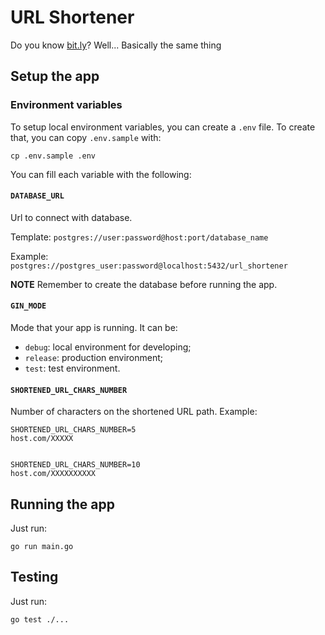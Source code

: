 # URL Shortener

Do you know [bit.ly](https://bit.ly)? Well... Basically the same thing

## Setup the app
### Environment variables
To setup local environment variables, you can create a `.env` file. To create that, you can copy `.env.sample` with:
```shell
cp .env.sample .env
```
You can fill each variable with the following:

#### `DATABASE_URL`
Url to connect with database.

Template: `postgres://user:password@host:port/database_name`

Example: `postgres://postgres_user:password@localhost:5432/url_shortener`

**NOTE** Remember to create the database before running the app.

#### `GIN_MODE`
Mode that your app is running. It can be:
-  `debug`: local environment for developing;
-  `release`: production environment;
-  `test`: test environment.

#### `SHORTENED_URL_CHARS_NUMBER`
Number of characters on the shortened URL path. Example:

```
SHORTENED_URL_CHARS_NUMBER=5
host.com/XXXXX


SHORTENED_URL_CHARS_NUMBER=10
host.com/XXXXXXXXXX
```

## Running the app
Just run:

```shell
go run main.go
```

## Testing
Just run:

```shell
go test ./...
```
